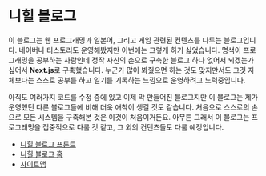 # 니힐 블로그
이 블로그는 웹 프로그래밍과 일본어, 그리고 게임 관련된 컨텐츠를 다루는 블로그입니다. 네이버나 티스토리도 운영해봤지만 이번에는 그렇게 하기 싫었습니다. 명색이 프로그래밍을 공부하는 사람인데 정작 자신의 손으로 구축한 블로그 하나 없어서 되겠는가 싶어서 **Next.js**로 구축했습니다. 누군가 많이 봐줬으면 하는 것도 맞지만서도 그것 자체보다는 스스로 공부를 하고 일기를 기록하는 느낌으로 운영하려고 노력중입니다.

아직도 여러가지 코드를 수정 중에 있고 이제 막 만들어진 블로그지만 이 블로그는 제가 운영했던 다른 블로그들에 비해 더욱 애착이 생길 것도 같습니다. 처음으로 스스로의 손으로 모든 시스템을 구축해본 것은 이것이 처음이거든요. 아무튼 그래서 이 블로그는 프로그래밍을 집중적으로 다룰 것 같고, 그 외의 컨텐츠들도 다룰 예정입니다.

* [니힐 블로그 프론트](https://nihilncunia-blog.github.io)
* [니힐 블로그 홈](https://nihilncunia-blog.github.io/blog)
* [사이트맵](https://nihilncunia-blog.github.io/sitemap.xml)